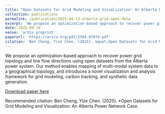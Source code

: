 ```yaml
---
title: "Open Datasets for Grid Modeling and Visualization: An Alberta Power Network Case"
collection: publications
permalink: /publication/2025-04-13-alberta-grid-open-data
excerpt: 'We propose an optimization-based approach to recover power grid topology and line flow directions using open datasets from the Alberta power system.'
date: 2025-04-10
venue: 'arXiv preprint'
paperurl: 'https://arxiv.org/pdf/2504.07870.pdf'
citation: 'Ben Cheng, Yize Chen. (2025). &quot;Open Datasets for Grid Modeling and Visualization: An Alberta Power Network Case.&quot; <i>arXiv preprint</i>, arXiv:2504.07870.'
---
```


We propose an optimization-based approach to recover power grid topology and line flow directions using open datasets from the Alberta power system. Our method enables mapping of multi-modal system data to a geographical topology, and introduces a novel visualization and analysis framework for grid modeling, carbon tracking, and synthetic data generation.

[Download paper here](https://arxiv.org/pdf/2504.07870.pdf)

Recommended citation: Ben Cheng, Yize Chen. (2025). *Open Datasets for Grid Modeling and Visualization: An Alberta Power Network Case.
